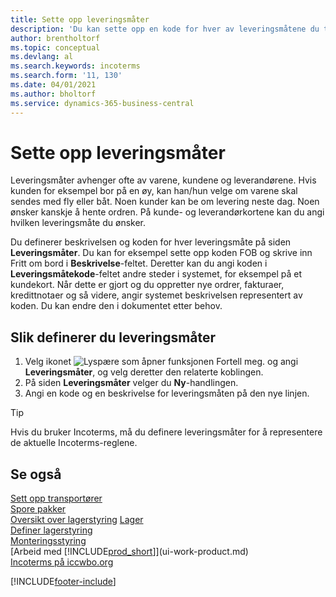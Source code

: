 ```yaml
---
title: Sette opp leveringsmåter
description: 'Du kan sette opp en kode for hver av leveringsmåtene du tilbyr, og angi informasjon om dem.'
author: brentholtorf
ms.topic: conceptual
ms.devlang: al
ms.search.keywords: incoterms
ms.search.form: '11, 130'
ms.date: 04/01/2021
ms.author: bholtorf
ms.service: dynamics-365-business-central
---
```

# <a name="set-up-shipment-methods"></a>Sette opp leveringsmåter

Leveringsmåter avhenger ofte av varene, kundene og leverandørene. Hvis kunden for eksempel bor på en øy, kan han/hun velge om varene skal sendes med fly eller båt. Noen kunder kan be om levering neste dag. Noen ønsker kanskje å hente ordren. På kunde- og leverandørkortene kan du angi hvilken leveringsmåte du ønsker.

Du definerer beskrivelsen og koden for hver leveringsmåte på siden **Leveringsmåter**. Du kan for eksempel sette opp koden FOB og skrive inn Fritt om bord i **Beskrivelse**-feltet. Deretter kan du angi koden i **Leveringsmåtekode**-feltet andre steder i systemet, for eksempel på et kundekort. Når dette er gjort og du oppretter nye ordrer, fakturaer, kredittnotaer og så videre, angir systemet beskrivelsen representert av koden. Du kan endre den i dokumentet etter behov.

## <a name="to-set-up-a-shipment-method"></a>Slik definerer du leveringsmåter

1. Velg ikonet ![Lyspære som åpner funksjonen Fortell meg.](media/ui-search/search_small.png "Fortell hva du vil gjøre") og angi **Leveringsmåter**, og velg deretter den relaterte koblingen.
2. På siden **Leveringsmåter** velger du **Ny**-handlingen.
3. Angi en kode og en beskrivelse for leveringsmåten på den nye linjen.

> [!TIP]
> Hvis du bruker Incoterms, må du definere leveringsmåter for å representere de aktuelle Incoterms-reglene.  

## <a name="see-also"></a>Se også

[Sett opp transportører](sales-how-to-set-up-shipping-agents.md)  
[Spore pakker](sales-how-track-packages.md)  
[Oversikt over lagerstyring](design-details-warehouse-management.md)
[Lager](inventory-manage-inventory.md)  
[Definer lagerstyring](warehouse-setup-warehouse.md)  
[Monteringsstyring](assembly-assemble-items.md)  
[Arbeid med [!INCLUDE[prod_short](includes/prod_short.md)]](ui-work-product.md)  
[Incoterms på iccwbo.org](https://iccwbo.org/resources-for-business/incoterms-rules)  

[!INCLUDE[footer-include](includes/footer-banner.md)]
